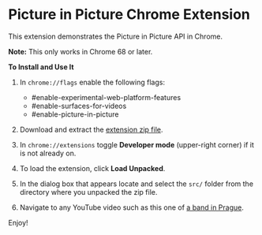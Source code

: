 # Picture in Picture Chrome Extension

This extension demonstrates the Picture in Picture API in Chrome.

**Note:** This only works in Chrome 68 or later.

**To Install and Use It**
1. In `chrome://flags` enable the following flags:
   * \#enable-experimental-web-platform-features
   * \#enable-surfaces-for-videos
   * \#enable-picture-in-picture

1. Download and extract the [extension zip file](https://github.com/beaufortfrancois/picture-in-picture-chrome-extension/archive/master.zip).
1. In `chrome://extensions` toggle **Developer mode** (upper-right corner) if it is not already on.
1. To load the extension, click **Load Unpacked**.
1. In the dialog box that appears locate and select the `src/` folder from the directory where you unpacked the zip file.
1. Navigate to any YouTube video such as this one of [a band in Prague](https://www.youtube.com/watch?v=tbcnzyDQE1U).

Enjoy!
